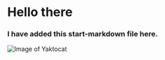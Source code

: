 # Hello there
### I have added this start-markdown file here.
![Image of Yaktocat](https://octodex.github.com/images/yaktocat.png)
